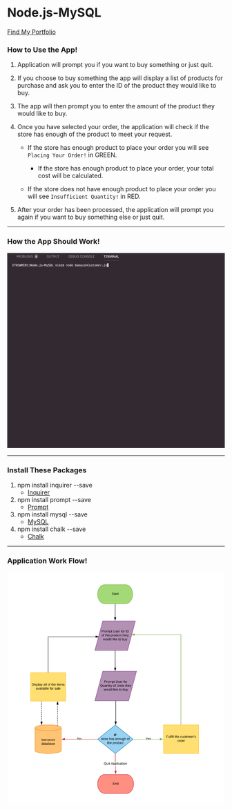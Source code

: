 # Node.js-MySQL
[Find My Portfolio](https://iggy788.github.io/Bootstrap-Portfolio/index.html "Mike's Portfolio")
### How to Use the App!
1. Application will prompt you if you want to buy something or just quit.

2. If you choose to buy something the app will display a list of products for purchase and ask you to enter the ID of the product they would like to buy.

3. The app will then prompt you to enter the amount of the product they would like to buy.

4. Once you have selected your order, the application will check if the store has enough of the product to meet your request.

   * If the store has enough product to place your order you will see `Placing Your Order!` in GREEN.

        * If the store has enough product to place your order, your total cost will be calculated.

   * If the store does not have enough product to place your order you will see `Insufficient Quantity!` in RED.

5. After your order has been processed, the application will prompt you again if you want to buy something else or just quit.
- - -
### How the App Should Work!
![Working App Gif](images/amazon.gif)
- - -
### Install These Packages
1. npm install inquirer --save
   * [Inquirer](https://www.npmjs.com/package/inquirer)
2. npm install prompt --save
   * [Prompt](https://www.npmjs.com/package/prompt)
3. npm install mysql --save
   * [MySQL](https://www.npmjs.com/package/mysql)
4. npm install chalk --save
   * [Chalk](https://www.npmjs.com/package/chalk)
- - -
### Application Work Flow!
![Application Flow](images/amazonFlow.png)
